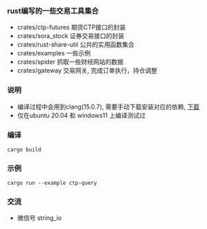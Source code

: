 ### rust编写的一些交易工具集合
* crates/ctp-futures 期货CTP接口的封装
* crates/sora_stock 证券交易接口的封装
* crates/rust-share-util 公共的实用函数集合
* crates/examples 一些示例
* crates/spider 抓取一些财经网站的数据
* crates/gateway 交易网关, 完成订单执行，持仓调整

### 说明
* 编译过程中会用到clang(15.0.7), 需要手动下载安装对应的依赖, [下载](https://github.com/llvm/llvm-project/releases/tag/llvmorg-15.0.7)
* 仅在ubuntu 20.04 和 windows11 上编译测试过

### 编译
```
cargo build
```

### 示例
```
cargo run --example ctp-query
```

### 交流

* 微信号 string_io